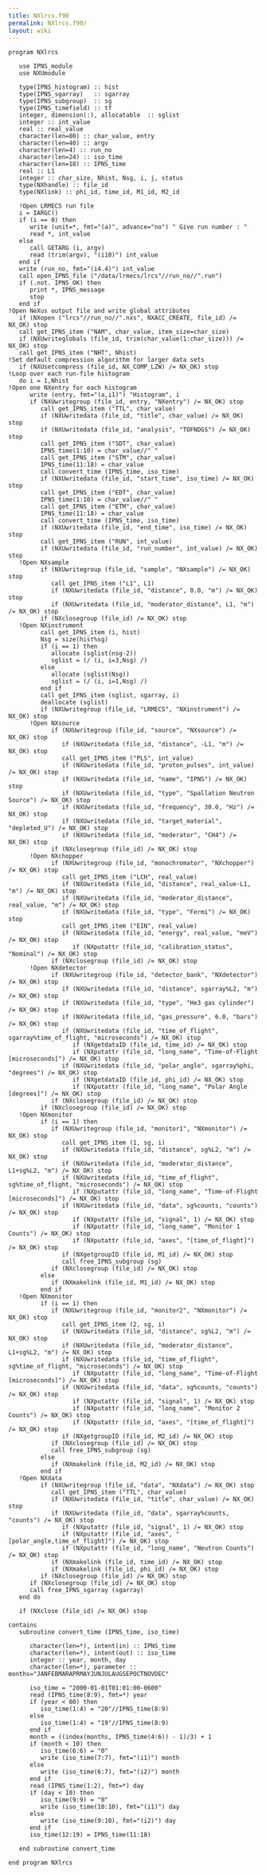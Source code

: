 ```yaml
---
title: NXlrcs.f90
permalink: NXlrcs.f90/
layout: wiki
---
```


    program NXlrcs

       use IPNS_module
       use NXUmodule

       type(IPNS_histogram) :: hist
       type(IPNS_sgarray)   :: sgarray
       type(IPNS_subgroup)  :: sg
       type(IPNS_timefield) :: tf
       integer, dimension(:), allocatable  :: sglist
       integer :: int_value
       real :: real_value
       character(len=80) :: char_value, entry
       character(len=40) :: argv
       character(len=4) :: run_no
       character(len=24) :: iso_time
       character(len=18) :: IPNS_time
       real :: L1
       integer :: char_size, Nhist, Nsg, i, j, status
       type(NXhandle) :: file_id
       type(NXlink) :: phi_id, time_id, M1_id, M2_id

       !Open LRMECS run file
       i = IARGC()
       if (i == 0) then
          write (unit=*, fmt="(a)", advance="no") " Give run number : "
          read *, int_value
       else
          call GETARG (i, argv)
          read (trim(argv), "(i10)") int_value
       end if
       write (run_no, fmt="(i4.4)") int_value
       call open_IPNS_file ("/data/lrmecs/lrcs"//run_no//".run")
       if (.not. IPNS_OK) then
          print *, IPNS_message
          stop
       end if
    !Open NeXus output file and write global attributes
       if (NXopen ("lrcs"//run_no//".nxs", NXACC_CREATE, file_id) /= NX_OK) stop
       call get_IPNS_item ("NAM", char_value, item_size=char_size)
       if (NXUwriteglobals (file_id, trim(char_value(1:char_size))) /= NX_OK) stop
       call get_IPNS_item ("NHT", Nhist)
    !Set default compression algorithm for larger data sets
       if (NXUsetcompress (file_id, NX_COMP_LZW) /= NX_OK) stop
    !Loop over each run-file histogram
       do i = 1,Nhist
    !Open one NXentry for each histogram
          write (entry, fmt="(a,i1)") "Histogram", i
          if (NXUwritegroup (file_id, entry, "NXentry") /= NX_OK) stop
             call get_IPNS_item ("TTL", char_value)
             if (NXUwritedata (file_id, "title", char_value) /= NX_OK) stop
             if (NXUwritedata (file_id, "analysis", "TOFNDGS") /= NX_OK) stop
             call get_IPNS_item ("SDT", char_value)
             IPNS_time(1:10) = char_value//" "
             call get_IPNS_item ("STM", char_value)
             IPNS_time(11:18) = char_value
             call convert_time (IPNS_time, iso_time)
             if (NXUwritedata (file_id, "start_time", iso_time) /= NX_OK) stop
             call get_IPNS_item ("EDT", char_value)
             IPNS_time(1:10) = char_value//" "
             call get_IPNS_item ("ETM", char_value)
             IPNS_time(11:18) = char_value
             call convert_time (IPNS_time, iso_time)
             if (NXUwritedata (file_id, "end_time", iso_time) /= NX_OK) stop
             call get_IPNS_item ("RUN", int_value)
             if (NXUwritedata (file_id, "run_number", int_value) /= NX_OK) stop
       !Open NXsample
             if (NXUwritegroup (file_id, "sample", "NXsample") /= NX_OK) stop
                call get_IPNS_item ("L1", L1)
                if (NXUwritedata (file_id, "distance", 0.0, "m") /= NX_OK) stop
                if (NXUwritedata (file_id, "moderator_distance", L1, "m") /= NX_OK) stop
             if (NXclosegroup (file_id) /= NX_OK) stop
       !Open NXinstrument
             call get_IPNS_item (i, hist)
             Nsg = size(hist%sg)
             if (i == 1) then
                allocate (sglist(nsg-2))
                sglist = (/ (i, i=3,Nsg) /)
             else
                allocate (sglist(Nsg))
                sglist = (/ (i, i=1,Nsg) /)
             end if
             call get_IPNS_item (sglist, sgarray, i)
             deallocate (sglist)
             if (NXUwritegroup (file_id, "LRMECS", "NXinstrument") /= NX_OK) stop
          !Open NXsource
                if (NXUwritegroup (file_id, "source", "NXsource") /= NX_OK) stop
                   if (NXUwritedata (file_id, "distance", -L1, "m") /= NX_OK) stop
                   call get_IPNS_item ("PLS", int_value)
                   if (NXUwritedata (file_id, "proton_pulses", int_value) /= NX_OK) stop
                   if (NXUwritedata (file_id, "name", "IPNS") /= NX_OK) stop
                   if (NXUwritedata (file_id, "type", "Spallation Neutron Source") /= NX_OK) stop
                   if (NXUwritedata (file_id, "frequency", 30.0, "Hz") /= NX_OK) stop
                   if (NXUwritedata (file_id, "target_material", "depleted_U") /= NX_OK) stop
                   if (NXUwritedata (file_id, "moderator", "CH4") /= NX_OK) stop
                if (NXclosegroup (file_id) /= NX_OK) stop
          !Open NXchopper
                if (NXUwritegroup (file_id, "monochromator", "NXchopper") /= NX_OK) stop
                   call get_IPNS_item ("LCH", real_value)
                   if (NXUwritedata (file_id, "distance", real_value-L1, "m") /= NX_OK) stop
                   if (NXUwritedata (file_id, "moderator_distance", real_value, "m") /= NX_OK) stop
                   if (NXUwritedata (file_id, "type", "Fermi") /= NX_OK) stop
                   call get_IPNS_item ("EIN", real_value)
                   if (NXUwritedata (file_id, "energy", real_value, "meV") /= NX_OK) stop
                      if (NXputattr (file_id, "calibration_status", "Nominal") /= NX_OK) stop
                if (NXclosegroup (file_id) /= NX_OK) stop
          !Open NXdetector
                if (NXUwritegroup (file_id, "detector_bank", "NXdetector") /= NX_OK) stop
                   if (NXUwritedata (file_id, "distance", sgarray%L2, "m") /= NX_OK) stop
                   if (NXUwritedata (file_id, "type", "He3 gas cylinder") /= NX_OK) stop
                   if (NXUwritedata (file_id, "gas_pressure", 6.0, "bars") /= NX_OK) stop
                   if (NXUwritedata (file_id, "time_of_flight", sgarray%time_of_flight, "microseconds") /= NX_OK) stop
                      if (NXgetdataID (file_id, time_id) /= NX_OK) stop
                      if (NXputattr (file_id, "long_name", "Time-of-Flight [microseconds]") /= NX_OK) stop
                   if (NXUwritedata (file_id, "polar_angle", sgarray%phi, "degrees") /= NX_OK) stop
                      if (NXgetdataID (file_id, phi_id) /= NX_OK) stop
                      if (NXputattr (file_id, "long_name", "Polar Angle [degrees]") /= NX_OK) stop
                if (NXclosegroup (file_id) /= NX_OK) stop
             if (NXclosegroup (file_id) /= NX_OK) stop
       !Open NXmonitor
             if (i == 1) then
                if (NXUwritegroup (file_id, "monitor1", "NXmonitor") /= NX_OK) stop
                   call get_IPNS_item (1, sg, i)
                   if (NXUwritedata (file_id, "distance", sg%L2, "m") /= NX_OK) stop         
                   if (NXUwritedata (file_id, "moderator_distance", L1+sg%L2, "m") /= NX_OK) stop
                   if (NXUwritedata (file_id, "time_of_flight", sg%time_of_flight, "microseconds") /= NX_OK) stop
                      if (NXputattr (file_id, "long_name", "Time-of-Flight [microseconds]") /= NX_OK) stop
                   if (NXUwritedata (file_id, "data", sg%counts, "counts") /= NX_OK) stop
                      if (NXputattr (file_id, "signal", 1) /= NX_OK) stop
                      if (NXputattr (file_id, "long_name", "Monitor 1 Counts") /= NX_OK) stop
                      if (NXputattr (file_id, "axes", "[time_of_flight]") /= NX_OK) stop
                   if (NXgetgroupID (file_id, M1_id) /= NX_OK) stop
                   call free_IPNS_subgroup (sg)
                if (NXclosegroup (file_id) /= NX_OK) stop
             else
                if (NXmakelink (file_id, M1_id) /= NX_OK) stop
             end if
       !Open NXmonitor
             if (i == 1) then
                if (NXUwritegroup (file_id, "monitor2", "NXmonitor") /= NX_OK) stop
                   call get_IPNS_item (2, sg, i)
                   if (NXUwritedata (file_id, "distance", sg%L2, "m") /= NX_OK) stop         
                   if (NXUwritedata (file_id, "moderator_distance", L1+sg%L2, "m") /= NX_OK) stop
                   if (NXUwritedata (file_id, "time_of_flight", sg%time_of_flight, "microseconds") /= NX_OK) stop
                      if (NXputattr (file_id, "long_name", "Time-of-Flight [microseconds]") /= NX_OK) stop
                   if (NXUwritedata (file_id, "data", sg%counts, "counts") /= NX_OK) stop
                      if (NXputattr (file_id, "signal", 1) /= NX_OK) stop
                      if (NXputattr (file_id, "long_name", "Monitor 2 Counts") /= NX_OK) stop
                      if (NXputattr (file_id, "axes", "[time_of_flight]") /= NX_OK) stop
                   if (NXgetgroupID (file_id, M2_id) /= NX_OK) stop
                if (NXclosegroup (file_id) /= NX_OK) stop
                call free_IPNS_subgroup (sg)
             else
                if (NXmakelink (file_id, M2_id) /= NX_OK) stop
             end if
       !Open NXdata
             if (NXUwritegroup (file_id, "data", "NXdata") /= NX_OK) stop
                call get_IPNS_item ("TTL", char_value)
                if (NXUwritedata (file_id, "title", char_value) /= NX_OK) stop
                if (NXUwritedata (file_id, "data", sgarray%counts, "counts") /= NX_OK) stop
                   if (NXputattr (file_id, "signal", 1) /= NX_OK) stop
                   if (NXputattr (file_id, "axes", "[polar_angle,time_of_flight]") /= NX_OK) stop
                   if (NXputattr (file_id, "long_name", "Neutron Counts") /= NX_OK) stop
                if (NXmakelink (file_id, time_id) /= NX_OK) stop
                if (NXmakelink (file_id, phi_id) /= NX_OK) stop
             if (NXclosegroup (file_id) /= NX_OK) stop
          if (NXclosegroup (file_id) /= NX_OK) stop
          call free_IPNS_sgarray (sgarray)
       end do

       if (NXclose (file_id) /= NX_OK) stop

    contains
       subroutine convert_time (IPNS_time, iso_time)
       
          character(len=*), intent(in) :: IPNS_time
          character(len=*), intent(out) :: iso_time
          integer :: year, month, day
          character(len=*), parameter :: months="JANFEBMARAPRMAYJUNJULAUGSEPOCTNOVDEC"

          iso_time = "2000-01-01T01:01:00-0600"
          read (IPNS_time(8:9), fmt=*) year
          if (year < 80) then
             iso_time(1:4) = "20"//IPNS_time(8:9)
          else
             iso_time(1:4) = "19"//IPNS_time(8:9)
          end if
          month = ((index(months, IPNS_time(4:6)) - 1)/3) + 1
          if (month < 10) then
             iso_time(6:6) = "0"
             write (iso_time(7:7), fmt="(i1)") month
          else
             write (iso_time(6:7), fmt="(i2)") month
          end if         
          read (IPNS_time(1:2), fmt=*) day
          if (day < 10) then
             iso_time(9:9) = "0"
             write (iso_time(10:10), fmt="(i1)") day
          else
             write (iso_time(9:10), fmt="(i2)") day
          end if         
          iso_time(12:19) = IPNS_time(11:18)

       end subroutine convert_time

    end program NXlrcs
